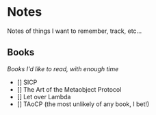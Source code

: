 # Notes

Notes of things I want to remember, track, etc... 

## Books
*Books I'd like to read, with enough time*

* [] SICP
* [] The Art of the Metaobject Protocol
* [] Let over Lambda
* [] TAoCP (the most unlikely of any book, I bet!)
